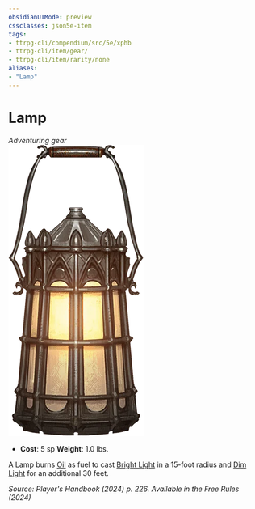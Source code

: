 ```yaml
---
obsidianUIMode: preview
cssclasses: json5e-item
tags:
- ttrpg-cli/compendium/src/5e/xphb
- ttrpg-cli/item/gear/
- ttrpg-cli/item/rarity/none
aliases: 
- "Lamp"
---
```

# Lamp
*Adventuring gear*  
![](3-Compendium/items/img/lamp.webp#right)

- **Cost**: 5 sp
**Weight**: 1.0 lbs.

A Lamp burns [Oil](3-Compendium/items/oil-xphb.md) as fuel to cast [Bright Light](3-Compendium/rules/variant-rules/bright-light-xphb.md) in a 15-foot radius and [Dim Light](3-Compendium/rules/variant-rules/dim-light-xphb.md) for an additional 30 feet.

*Source: Player's Handbook (2024) p. 226. Available in the Free Rules (2024)*